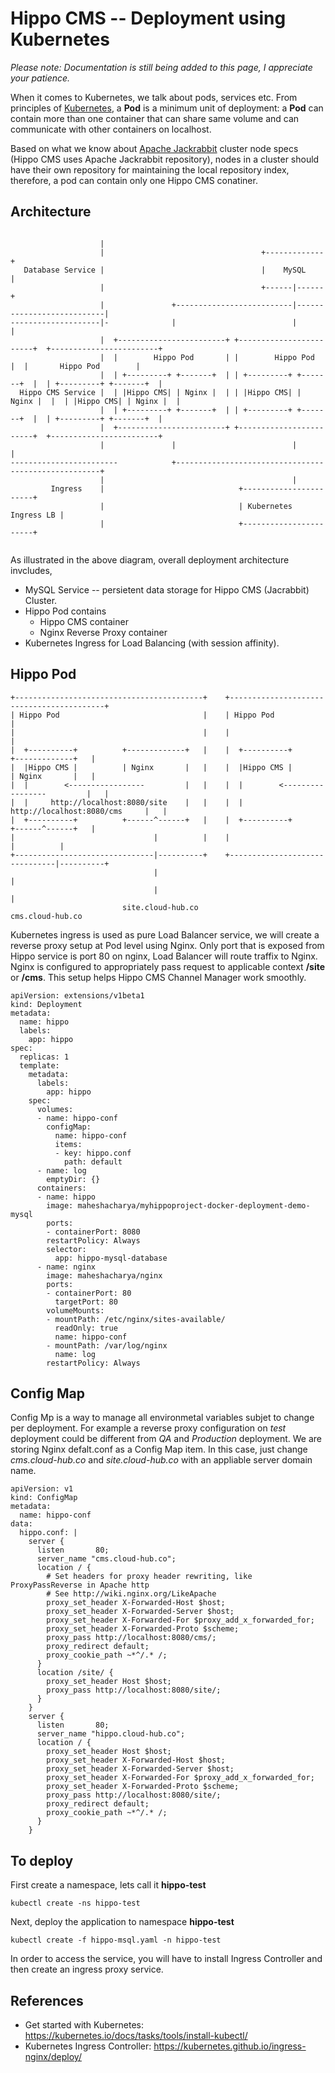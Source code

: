 # Hippo CMS -- Deployment using Kubernetes
*Please note: Documentation is still being added to this page, I appreciate your patience.*

When it comes to Kubernetes, we talk about pods, services etc. From principles of [Kubernetes](https://kubernetes.io/docs/concepts/workloads/pods/pod/), a **Pod** is a minimum unit of deployment: a **Pod** can contain more than one container that can share same volume and can communicate with other containers on localhost. 

Based on what we know about [Apache Jackrabbit](https://wiki.apache.org/jackrabbit/Clustering) cluster node specs (Hippo CMS uses Apache Jackrabbit repository), nodes in a cluster should have their own repository for maintaining the local repository index, therefore, a pod can contain only one Hippo CMS conatiner. 


Architecture
----------
```
                                                                                                        
                    |                                                                                   
                    |                                   +-------------+                                 
   Database Service |                                   |    MySQL    |                                 
                    |                                   +------|------+                                 
                    |               +--------------------------|---------------------------|            
--------------------|-              |                          |                           |            
                    |  +------------------------+ +------------------------+  +------------------------+
                    |  |        Hippo Pod       | |        Hippo Pod       |  |       Hippo Pod        |
                    |  | +---------+ +-------+  | | +---------+ +-------+  |  | +---------+ +-------+  |
  Hippo CMS Service |  | |Hippo CMS| | Nginx |  | | |Hippo CMS| | Nginx |  |  | |Hippo CMS| | Nginx |  |
                    |  | +---------+ +-------+  | | +---------+ +-------+  |  | +---------+ +-------+  |
                    |  +------------------------+ +------------------------+  +------------------------+
                    |               |                          |                          |             
------------------------            +-----------------------------------------------------+             
                    |                                          |                                        
         Ingress    |                              +-----------------------+                            
                    |                              | Kubernetes Ingress LB |                            
                    |                              +-----------------------+                            
                                                                                    
```
As illustrated in the above diagram, overall deployment architecture invcludes,
* MySQL Service -- persietent data storage for Hippo CMS (Jacrabbit) Cluster.
* Hippo Pod contains 
  * Hippo CMS container
  * Nginx Reverse Proxy container
* Kubernetes Ingress for Load Balancing (with session affinity).

Hippo Pod
-------------
```
+------------------------------------------+    +------------------------------------------+                                
| Hippo Pod                                |    | Hippo Pod                                |                                
|                                          |    |                                          |                                
|  +----------+          +-------------+   |    |  +----------+          +-------------+   |                                
|  |Hippo CMS |          | Nginx       |   |    |  |Hippo CMS |          | Nginx       |   |                                
|  |        <-----------------         |   |    |  |        <-----------------         |   |                                
|  |     http://localhost:8080/site    |   |    |  |     http://localhost:8080/cms     |   |                                
|  +----------+          +------^------+   |    |  +----------+          +------^------+   |                                
|                               |          |    |                               |          |                                
+-------------------------------|----------+    +-------------------------------|----------+                                
                                |                                               |                                           
                                |                                               |                                           
                         site.cloud-hub.co                               cms.cloud-hub.co  
```
Kubernetes ingress is used as pure Load Balancer service, we will create a reverse proxy setup at Pod level using Nginx. Only port that is exposed from Hippo service is port 80 on nginx, Load Balancer will route traffix to Nginx. Nginx is configured to appropriately pass request to applicable context **/site** or **/cms**. This setup helps Hippo CMS Channel Manager work smoothly.
```
apiVersion: extensions/v1beta1
kind: Deployment
metadata:
  name: hippo
  labels:
    app: hippo
spec:
  replicas: 1
  template:
    metadata:
      labels:
        app: hippo
    spec:
      volumes:
      - name: hippo-conf
        configMap:
          name: hippo-conf
          items:
          - key: hippo.conf
            path: default
      - name: log
        emptyDir: {}
      containers:
      - name: hippo
        image: maheshacharya/myhippoproject-docker-deployment-demo-mysql
        ports:
        - containerPort: 8080
        restartPolicy: Always
        selector:
          app: hippo-mysql-database
      - name: nginx
        image: maheshacharya/nginx
        ports:
        - containerPort: 80
          targetPort: 80
        volumeMounts:
        - mountPath: /etc/nginx/sites-available/ 
          readOnly: true
          name: hippo-conf
        - mountPath: /var/log/nginx
          name: log
        restartPolicy: Always
```
Config Map
---------
Config Mp is a way to manage all environmetal variables subjet to change per deployment. For example a reverse proxy configuration on *test* deployment could be different from *QA* and *Production* deployment.
We are storing Nginx defalt.conf as a Config Map item. In this case, just change *cms.cloud-hub.co* and *site.cloud-hub.co* with an appliable server domain name. 
```
apiVersion: v1
kind: ConfigMap
metadata:
  name: hippo-conf
data:
  hippo.conf: |
    server {
      listen       80;
      server_name "cms.cloud-hub.co";
      location / {
        # Set headers for proxy header rewriting, like ProxyPassReverse in Apache http
        # See http://wiki.nginx.org/LikeApache
        proxy_set_header X-Forwarded-Host $host;
        proxy_set_header X-Forwarded-Server $host;
        proxy_set_header X-Forwarded-For $proxy_add_x_forwarded_for;
        proxy_set_header X-Forwarded-Proto $scheme;
        proxy_pass http://localhost:8080/cms/;
        proxy_redirect default;
        proxy_cookie_path ~*^/.* /;
      }
      location /site/ {
        proxy_set_header Host $host;
        proxy_pass http://localhost:8080/site/;
      }
    }
    server {
      listen       80;
      server_name "hippo.cloud-hub.co";
      location / {
        proxy_set_header Host $host;
        proxy_set_header X-Forwarded-Host $host;
        proxy_set_header X-Forwarded-Server $host;
        proxy_set_header X-Forwarded-For $proxy_add_x_forwarded_for;
        proxy_set_header X-Forwarded-Proto $scheme;
        proxy_pass http://localhost:8080/site/;
        proxy_redirect default;
        proxy_cookie_path ~*^/.* /;
      }
    }

```


To deploy
---------
First create a namespace, lets call it **hippo-test**
```
kubectl create -ns hippo-test
```

Next, deploy the application to namespace **hippo-test**
```
kubectl create -f hippo-msql.yaml -n hippo-test
```
In order to access the service, you will have to install Ingress Controller and then create an ingress proxy service. 

References
-------
* Get started with Kubernetes: https://kubernetes.io/docs/tasks/tools/install-kubectl/
* Kubernetes Ingress Controller: https://kubernetes.github.io/ingress-nginx/deploy/
